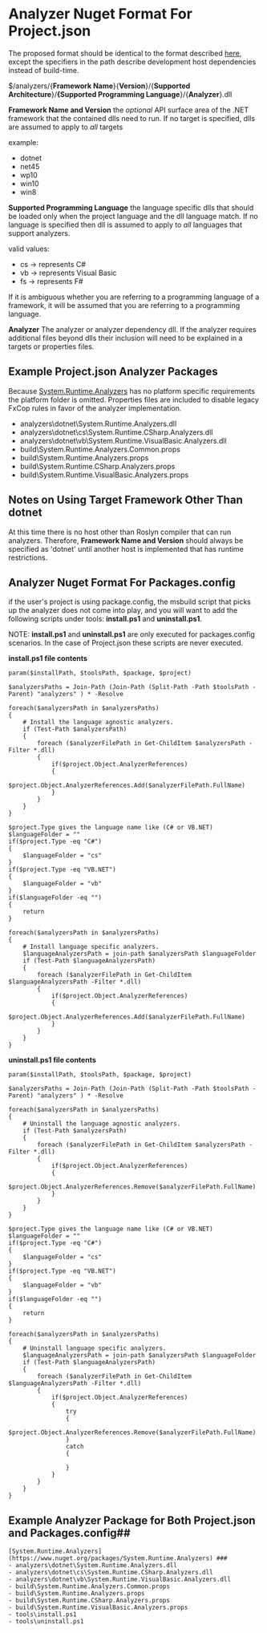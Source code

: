# Analyzer Nuget Format For Project.json

The proposed format should be identical to the format described [here](/ndocs/create-packages/supporting-multiple-target-frameworks), except the specifiers in the path describe development host dependencies instead of build-time.

$/analyzers/{**Framework Name**}{**Version**}/{**Supported Architecture**}/**{Supported Programming Language**}/{**Analyzer**}.dll

**Framework Name and Version** the *optional* API surface area of the .NET framework that the contained dlls need to run. If no target is specified, dlls are assumed to apply to *all* targets

example:

- dotnet
- net45
- wp10
- win10
- win8

**Supported Programming Language** the language specific dlls that should be loaded only when the project language and the dll language match. If no language is specified then dll is assumed to apply to *all* languages that support analyzers.  

valid values:

- cs -> represents C#
- vb -> represents Visual Basic
- fs -> represents F#

If it is ambiguous whether you are referring to a programming language of a framework, it will be assumed that you are referring to a programming language.

**Analyzer** The analyzer or analyzer dependency dll.  If the analyzer requires additional files beyond dlls their inclusion will need to be explained in a targets or properties files.

## Example Project.json Analyzer Packages
Because [System.Runtime.Analyzers](https://www.nuget.org/packages/System.Runtime.Analyzers) has no platform specific requirements the platform folder is omitted. Properties files are included to disable legacy FxCop rules in favor of the analyzer implementation. 

- analyzers\dotnet\System.Runtime.Analyzers.dll 
- analyzers\dotnet\cs\System.Runtime.CSharp.Analyzers.dll 
- analyzers\dotnet\vb\System.Runtime.VisualBasic.Analyzers.dll
- build\System.Runtime.Analyzers.Common.props
- build\System.Runtime.Analyzers.props
- build\System.Runtime.CSharp.Analyzers.props
- build\System.Runtime.VisualBasic.Analyzers.props

## Notes on Using Target Framework Other Than dotnet

At this time there is no host other than Roslyn compiler that can run analyzers.  Therefore, **Framework Name and Version** should always be specified as 'dotnet' until another host is implemented that has runtime restrictions.

## Analyzer Nuget Format For Packages.config
if the user's project is using package.config, the msbuild script that picks up the analyzer does not come into play, and you will want to add the following scripts under tools: **install.ps1** and **uninstall.ps1**.  

NOTE:  **install.ps1** and **uninstall.ps1** are only executed for packages.config scenarios.  In the case of Project.json these scripts are never executed.

**install.ps1 file contents**

	param($installPath, $toolsPath, $package, $project)

	$analyzersPaths = Join-Path (Join-Path (Split-Path -Path $toolsPath -Parent) "analyzers" ) * -Resolve

	foreach($analyzersPath in $analyzersPaths)
	{
		# Install the language agnostic analyzers.
		if (Test-Path $analyzersPath)
		{
			foreach ($analyzerFilePath in Get-ChildItem $analyzersPath -Filter *.dll)
			{
				if($project.Object.AnalyzerReferences)
				{
					$project.Object.AnalyzerReferences.Add($analyzerFilePath.FullName)
				}
			}
		}
	}

	$project.Type gives the language name like (C# or VB.NET)
	$languageFolder = ""
	if($project.Type -eq "C#")
	{
		$languageFolder = "cs"
	}
	if($project.Type -eq "VB.NET")
	{
		$languageFolder = "vb"
	}
	if($languageFolder -eq "")
	{
		return
	}

	foreach($analyzersPath in $analyzersPaths)
	{
		# Install language specific analyzers.
		$languageAnalyzersPath = join-path $analyzersPath $languageFolder
		if (Test-Path $languageAnalyzersPath)
		{
			foreach ($analyzerFilePath in Get-ChildItem $languageAnalyzersPath -Filter *.dll)
			{
				if($project.Object.AnalyzerReferences)
				{
					$project.Object.AnalyzerReferences.Add($analyzerFilePath.FullName)
				}
			}
		}
	}


**uninstall.ps1 file contents**

    param($installPath, $toolsPath, $package, $project)

    $analyzersPaths = Join-Path (Join-Path (Split-Path -Path $toolsPath -Parent) "analyzers" ) * -Resolve

    foreach($analyzersPath in $analyzersPaths)
    {
        # Uninstall the language agnostic analyzers.
        if (Test-Path $analyzersPath)
        {
            foreach ($analyzerFilePath in Get-ChildItem $analyzersPath -Filter *.dll)
            {
                if($project.Object.AnalyzerReferences)
                {
                    $project.Object.AnalyzerReferences.Remove($analyzerFilePath.FullName)
                }
            }
        }
    }

    $project.Type gives the language name like (C# or VB.NET)
    $languageFolder = ""
    if($project.Type -eq "C#")
    {
        $languageFolder = "cs"
    }
    if($project.Type -eq "VB.NET")
    {
        $languageFolder = "vb"
    }
    if($languageFolder -eq "")
    {
        return
    }

    foreach($analyzersPath in $analyzersPaths)
    {
        # Uninstall language specific analyzers.
        $languageAnalyzersPath = join-path $analyzersPath $languageFolder
        if (Test-Path $languageAnalyzersPath)
        {
            foreach ($analyzerFilePath in Get-ChildItem $languageAnalyzersPath -Filter *.dll)
            {
                if($project.Object.AnalyzerReferences)
                {
                    try
                    {
                        $project.Object.AnalyzerReferences.Remove($analyzerFilePath.FullName)
                    }
                    catch
                    {

                    }
                }
            }
        }
    }


## Example Analyzer Package for Both Project.json and Packages.config##


    [System.Runtime.Analyzers](https://www.nuget.org/packages/System.Runtime.Analyzers) ###
    - analyzers\dotnet\System.Runtime.Analyzers.dll 
    - analyzers\dotnet\cs\System.Runtime.CSharp.Analyzers.dll 
    - analyzers\dotnet\vb\System.Runtime.VisualBasic.Analyzers.dll
    - build\System.Runtime.Analyzers.Common.props
    - build\System.Runtime.Analyzers.props
    - build\System.Runtime.CSharp.Analyzers.props
    - build\System.Runtime.VisualBasic.Analyzers.props
    - tools\install.ps1
    - tools\uninstall.ps1
